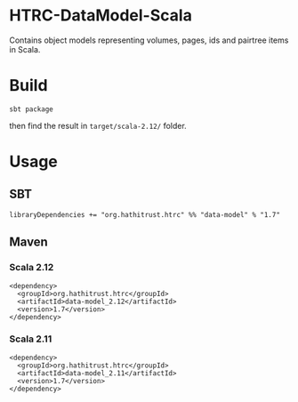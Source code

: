 # HTRC-DataModel-Scala
Contains object models representing volumes, pages, ids and pairtree items in Scala.

# Build
`sbt package`

then find the result in `target/scala-2.12/` folder.

# Usage
## SBT
`libraryDependencies += "org.hathitrust.htrc" %% "data-model" % "1.7"`

## Maven

### Scala 2.12
```
<dependency>
  <groupId>org.hathitrust.htrc</groupId>
  <artifactId>data-model_2.12</artifactId>
  <version>1.7</version>
</dependency>
```

### Scala 2.11
```
<dependency>
  <groupId>org.hathitrust.htrc</groupId>
  <artifactId>data-model_2.11</artifactId>
  <version>1.7</version>
</dependency>
```

